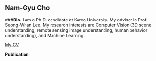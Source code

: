 ## Nam-Gyu Cho

###<b>Bio.</b> I am a Ph.D. candidate at Korea University. My advisor is  Prof. Seong-Whan Lee. My research interests are Computer Vision (3D scene understanding, remote sensing image understanding, human behavior understanding), and Machine Learning. 


<a href="https://github.com/NamgyuCho/NamgyuCho/blob/master/ngcho_CV.pdf">My CV</a>

<b>Publication</b>
